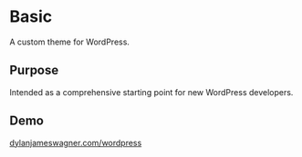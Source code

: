 # Basic
A custom theme for WordPress.

## Purpose

Intended as a comprehensive starting point for new WordPress developers.

## Demo
[dylanjameswagner.com/wordpress](http://dylanjameswagner.com/wordpress/)
